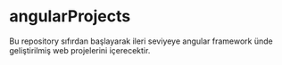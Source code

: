 # angularProjects
Bu repository sıfırdan başlayarak ileri seviyeye  angular framework ünde geliştirilmiş web projelerini içerecektir.
